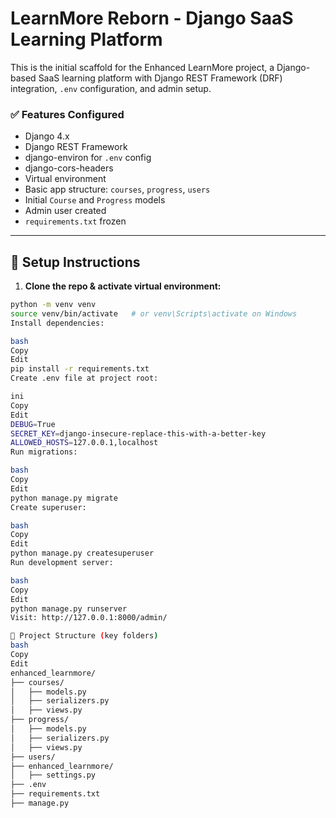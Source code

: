 # LearnMore Reborn - Django SaaS Learning Platform


This is the initial scaffold for the Enhanced LearnMore project, a Django-based SaaS learning platform with Django REST Framework (DRF) integration, `.env` configuration, and admin setup.

### ✅ Features Configured
- Django 4.x
- Django REST Framework
- django-environ for `.env` config
- django-cors-headers
- Virtual environment
- Basic app structure: `courses`, `progress`, `users`
- Initial `Course` and `Progress` models
- Admin user created
- `requirements.txt` frozen

---

## 📝 Setup Instructions

1. **Clone the repo & activate virtual environment:**

```bash
python -m venv venv
source venv/bin/activate   # or venv\Scripts\activate on Windows
Install dependencies:

bash
Copy
Edit
pip install -r requirements.txt
Create .env file at project root:

ini
Copy
Edit
DEBUG=True
SECRET_KEY=django-insecure-replace-this-with-a-better-key
ALLOWED_HOSTS=127.0.0.1,localhost
Run migrations:

bash
Copy
Edit
python manage.py migrate
Create superuser:

bash
Copy
Edit
python manage.py createsuperuser
Run development server:

bash
Copy
Edit
python manage.py runserver
Visit: http://127.0.0.1:8000/admin/

📂 Project Structure (key folders)
bash
Copy
Edit
enhanced_learnmore/
├── courses/
│   ├── models.py
│   ├── serializers.py
│   ├── views.py
├── progress/
│   ├── models.py
│   ├── serializers.py
│   ├── views.py
├── users/
├── enhanced_learnmore/
│   ├── settings.py
├── .env
├── requirements.txt
├── manage.py